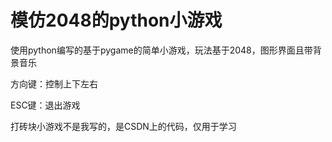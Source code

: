 # 模仿2048的python小游戏  
  
使用python编写的基于pygame的简单小游戏，玩法基于2048，图形界面且带背景音乐  
  
方向键：控制上下左右  
  
ESC键：退出游戏  
  
打砖块小游戏不是我写的，是CSDN上的代码，仅用于学习  
